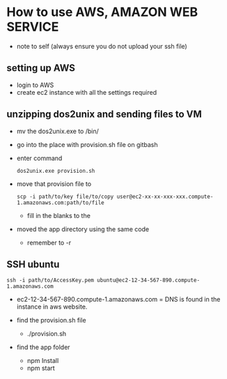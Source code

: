 # How to use AWS, AMAZON WEB SERVICE

- note to self (always ensure you do not upload your ssh file)


## setting up AWS

- login to AWS
- create ec2 instance with all the settings required

##  unzipping dos2unix and sending files to VM

- mv the dos2unix.exe to /bin/
- go into the place with provision.sh file on gitbash
- enter command

      dos2unix.exe provision.sh

- move that provision file to

      scp -i path/to/key file/to/copy user@ec2-xx-xx-xxx-xxx.compute-1.amazonaws.com:path/to/file

    - fill in the blanks to the

- moved the app directory using the same code
  - remember to -r <dir>


## SSH ubuntu

    ssh -i path/to/AccessKey.pem ubuntu@ec2-12-34-567-890.compute-1.amazonaws.com

- ec2-12-34-567-890.compute-1.amazonaws.com = DNS is found in the instance in aws website.

- find the provision.sh file
  - ./provision.sh
- find the app folder
  - npm Install
  - npm start
